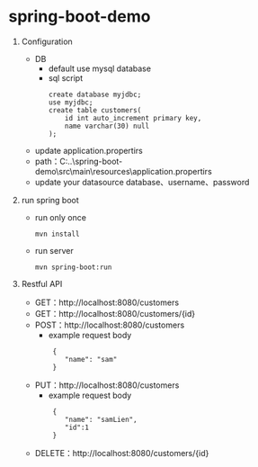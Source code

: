 # spring-boot-demo

1. Configuration
	* DB
		* default use mysql database
		* sql script
			```
			create database myjdbc;
			use myjdbc;
			create table customers(
				id int auto_increment primary key,
				name varchar(30) null
			);
			```
	* update application.propertirs
	* path：C:..\spring-boot-demo\src\main\resources\application.propertirs
	* update your datasource database、username、password

2. run spring boot
	* run only once
		```
		mvn install
		```
	* run server
		```
		mvn spring-boot:run
		```

3. Restful API
	* GET：http://localhost:8080/customers
	* GET：http://localhost:8080/customers/{id}
	* POST：http://localhost:8080/customers
		* example request body
			```
			 {
				"name": "sam"
			 }
			```
	* PUT：http://localhost:8080/customers
		* example request body
			```
			 {
				"name": "samLien",
				"id":1
			 }
			```
	* DELETE：http://localhost:8080/customers/{id}
